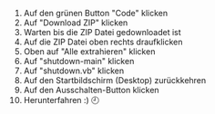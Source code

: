 1. Auf den grünen Button "Code" klicken
2. Auf "Download ZIP" klicken
3. Warten bis die ZIP Datei gedownloadet ist
4. Auf die ZIP Datei oben rechts draufklicken
5. Oben auf "Alle extrahieren" klicken
6. Auf "shutdown-main" klicken
7. Auf "shutdown.vb" klicken
8. Auf den Startbildschirm (Desktop) zurückkehren
9. Auf den Ausschalten-Button klicken
10. Herunterfahren :) 🕘
